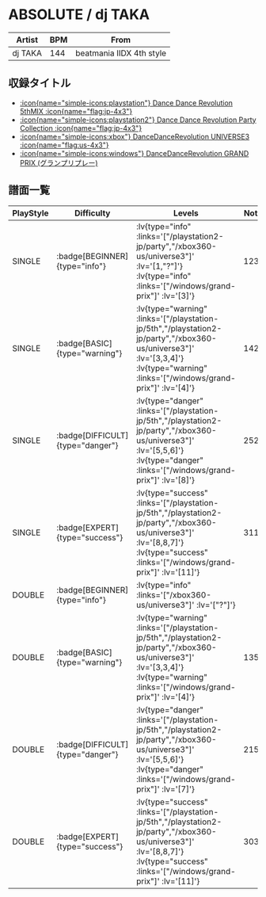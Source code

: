 # ABSOLUTE / dj TAKA

|Artist|BPM|From|
|------|---|----|
|dj TAKA|144|beatmania IIDX 4th style|

## 収録タイトル

- [ :icon{name="simple-icons:playstation"} Dance Dance Revolution 5thMIX :icon{name="flag:jp-4x3"} ](/playstation-jp/5th)
- [ :icon{name="simple-icons:playstation2"} Dance Dance Revolution Party Collection :icon{name="flag:jp-4x3"} ](/playstation2-jp/party)
- [ :icon{name="simple-icons:xbox"} DanceDanceRevolution UNIVERSE3 :icon{name="flag:us-4x3"} ](/xbox360-us/universe3)
- [ :icon{name="simple-icons:windows"} DanceDanceRevolution GRAND PRIX (グランプリプレー)](/windows/grand-prix)

## 譜面一覧

|PlayStyle|Difficulty|Levels|Notes|Movie|
|---------|----------|------|-----|-----|
|SINGLE| :badge[BEGINNER]{type="info"} | :lv{type="info" :links='["/playstation2-jp/party","/xbox360-us/universe3"]' :lv='[1,"?"]'}  :lv{type="info" :links='["/windows/grand-prix"]' :lv='[3]'} |123/0||
|SINGLE| :badge[BASIC]{type="warning"} | :lv{type="warning" :links='["/playstation-jp/5th","/playstation2-jp/party","/xbox360-us/universe3"]' :lv='[3,3,4]'}  :lv{type="warning" :links='["/windows/grand-prix"]' :lv='[4]'} |142/0||
|SINGLE| :badge[DIFFICULT]{type="danger"} | :lv{type="danger" :links='["/playstation-jp/5th","/playstation2-jp/party","/xbox360-us/universe3"]' :lv='[5,5,6]'}  :lv{type="danger" :links='["/windows/grand-prix"]' :lv='[8]'} |252/0||
|SINGLE| :badge[EXPERT]{type="success"} | :lv{type="success" :links='["/playstation-jp/5th","/playstation2-jp/party","/xbox360-us/universe3"]' :lv='[8,8,7]'}  :lv{type="success" :links='["/windows/grand-prix"]' :lv='[11]'} |311/0||
|DOUBLE| :badge[BEGINNER]{type="info"} | :lv{type="info" :links='["/xbox360-us/universe3"]' :lv='["?"]'} |||
|DOUBLE| :badge[BASIC]{type="warning"} | :lv{type="warning" :links='["/playstation-jp/5th","/playstation2-jp/party","/xbox360-us/universe3"]' :lv='[3,3,4]'}  :lv{type="warning" :links='["/windows/grand-prix"]' :lv='[4]'} |135/0||
|DOUBLE| :badge[DIFFICULT]{type="danger"} | :lv{type="danger" :links='["/playstation-jp/5th","/playstation2-jp/party","/xbox360-us/universe3"]' :lv='[5,5,6]'}  :lv{type="danger" :links='["/windows/grand-prix"]' :lv='[7]'} |215/0||
|DOUBLE| :badge[EXPERT]{type="success"} | :lv{type="success" :links='["/playstation-jp/5th","/playstation2-jp/party","/xbox360-us/universe3"]' :lv='[8,8,7]'}  :lv{type="success" :links='["/windows/grand-prix"]' :lv='[11]'} |303/0||
